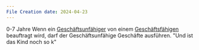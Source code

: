 ```yaml
---
File Creation date: 2024-04-23
---
```

0-7 Jahre
Wenn ein [Geschäftsunfähiger](Geschäftsunfähigkeit) von einem [Geschäftsfähigen](Geschäftsfähigkeit) beauftragt wird, darf der Geschäftsunfähige Geschäfte ausführen.
"Und ist das Kind noch so k"